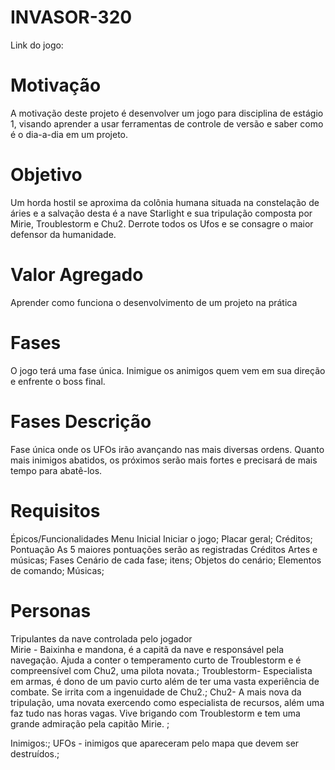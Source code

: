 # INVASOR-320
Link do jogo:

# Motivação
A motivação deste projeto é desenvolver um jogo para disciplina de estágio 1, visando aprender a usar ferramentas de controle de versão e saber como é o dia-a-dia em um projeto.

# Objetivo
Um horda hostil se aproxima da colônia humana situada na constelação de áries e a salvação desta é a nave Starlight e sua tripulação composta por Mirie, Troublestorm e Chu2. Derrote todos os Ufos e se consagre o maior defensor da humanidade.


# Valor Agregado
Aprender como funciona o desenvolvimento de um projeto na prática

# Fases
O jogo terá uma fase única. Inimigue os animigos quem vem em sua direção e enfrente o boss final.

# Fases	Descrição
Fase única onde os UFOs irão avançando nas mais diversas ordens. Quanto mais inimigos abatidos, os próximos serão mais fortes e precisará de mais tempo para abatê-los.

# Requisitos
Épicos/Funcionalidades
Menu Inicial Iniciar o jogo; Placar geral; Créditos;
Pontuação As 5 maiores pontuações serão as registradas
Créditos Artes e músicas;
Fases Cenário de cada fase; itens; Objetos do cenário; Elementos de comando; Músicas;

# Personas
Tripulantes da nave controlada pelo jogador <br/>
Mirie - Baixinha e mandona, é a capitã da nave e responsável pela navegação. Ajuda a conter o temperamento curto de Troublestorm e é compreensível com Chu2, uma pilota novata.;
Troublestorm- Especialista em armas, é dono de um pavio curto além de ter uma vasta experiência de combate. Se irrita com a ingenuidade de Chu2.;
Chu2- A mais nova da tripulação, uma novata exercendo como especialista de recursos, além uma faz tudo nas horas vagas. Vive brigando com Troublestorm e tem uma grande admiração pela capitão Mirie. ;

Inimigos:;
UFOs - inimigos que apareceram pelo mapa que devem ser destruídos.;

